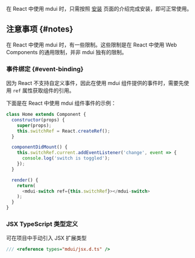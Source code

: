 在 React 中使用 mdui 时，只需按照 [安装](/docs/2/getting-started/installation#npm) 页面的介绍完成安装，即可正常使用。

## 注意事项 {#notes}

在 React 中使用 mdui 时，有一些限制。这些限制是在 React 中使用 Web Components 的通用限制，并非 mdui 独有的限制。

### 事件绑定 {#event-binding}

因为 React 不支持自定义事件，因此在使用 mdui 组件提供的事件时，需要先使用 `ref` 属性获取组件的引用。

下面是在 React 中使用 mdui 组件事件的示例：

```js
class Home extends Component {
  constructor(props) {
    super(props);
    this.switchRef = React.createRef();
  }

  componentDidMount() {
    this.switchRef.current.addEventListener('change', event => {
      console.log('switch is toggled');
    });
  }

  render() {
    return(
      <mdui-switch ref={this.switchRef}></mdui-switch>
    );
  }
}
```

### JSX TypeScript 类型定义

可在项目中手动引入 JSX 扩展类型

```ts
/// <reference types="mdui/jsx.d.ts" />
```
